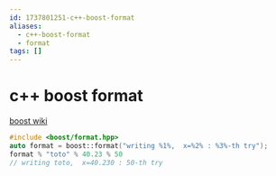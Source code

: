 ```yaml
---
id: 1737801251-c++-boost-format
aliases:
  - c++-boost-format
  - format
tags: []
---
```


# c++ boost format
[boost wiki](https://www.boost.org/doc/libs/1_77_0/libs/format/doc/format.html)
```cpp
#include <boost/format.hpp>
auto format = boost::format("writing %1%,  x=%2% : %3%-th try");
format % "toto" % 40.23 % 50
// writing toto,  x=40.230 : 50-th try
```
